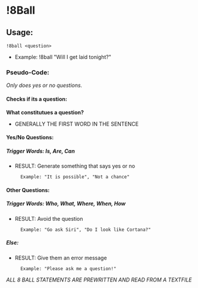 # !8Ball

## Usage:

`!8ball <question>`

* Example: !8ball "Will I get laid tonight?"

### Pseudo-Code:

*Only does yes or no questions.*

#### Checks if its a question:

**What constitutues a question?**
* GENERALLY THE FIRST WORD IN THE SENTENCE

#### Yes/No Questions:

##### Trigger Words: Is, Are, Can

* RESULT: Generate something that says yes or no
	
		Example: "It is possible", "Not a chance"

#### Other Questions:

##### Trigger Words: Who, What, Where, When, How

* RESULT: Avoid the question
	
		Example: "Go ask Siri", "Do I look like Cortana?"

##### Else:

* RESULT: Give them an error message
    
        Example: "Please ask me a question!"

*ALL 8 BALL STATEMENTS ARE PREWRITTEN AND READ FROM A TEXTFILE*
